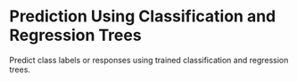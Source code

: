# **Prediction Using Classification and Regression Trees**

Predict class labels or responses using trained classification and regression trees.
